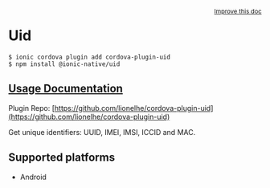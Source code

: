 <a style="float:right;font-size:12px;" href="http://github.com/ionic-team/ionic-native/edit/master/src/@ionic-native/plugins/uid/index.ts#L1">
  Improve this doc
</a>

# Uid

```
$ ionic cordova plugin add cordova-plugin-uid
$ npm install @ionic-native/uid
```

## [Usage Documentation](https://ionicframework.com/docs/native/uid/)

Plugin Repo: [https://github.com/lionelhe/cordova-plugin-uid](https://github.com/lionelhe/cordova-plugin-uid)

Get unique identifiers: UUID, IMEI, IMSI, ICCID and MAC.

## Supported platforms
- Android



